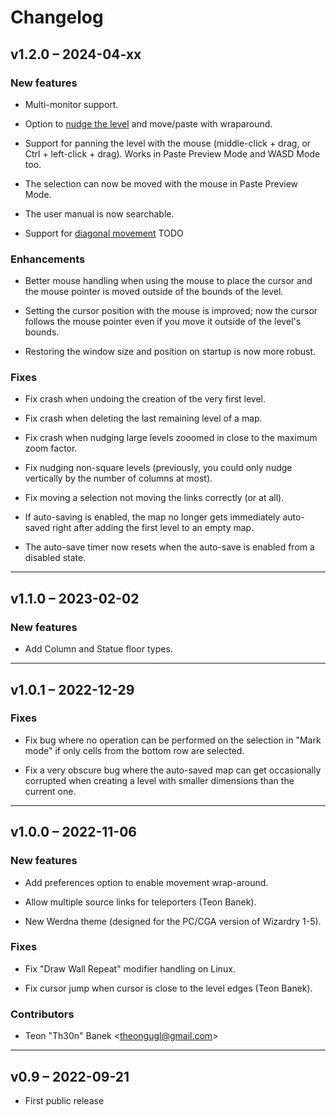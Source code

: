 # Changelog

## v1.2.0 – 2024-04-xx

### New features

- Multi-monitor support.

- Option to [nudge the level](https://gridmonger.johnnovak.net/manual/advanced-editing.html#nudge-level) and move/paste with wraparound.

- Support for panning the level with the mouse (middle-click + drag, or
  Ctrl + left-click + drag). Works in Paste Preview Mode and WASD Mode too.

- The selection can now be moved with the mouse in Paste Preview Mode.

- The user manual is now searchable.

- Support for [diagonal movement](https://gridmonger.johnnovak.net/manual/moving-around.html#diagonal-movement) TODO

### Enhancements

- Better mouse handling when using the mouse to place the cursor and the
  mouse pointer is moved outside of the bounds of the level.

- Setting the cursor position with the mouse is improved; now the cursor
  follows the mouse pointer even if you move it outside of the level's
  bounds.

- Restoring the window size and position on startup is now more robust.

### Fixes

- Fix crash when undoing the creation of the very first level.

- Fix crash when deleting the last remaining level of a map.

- Fix crash when nudging large levels zooomed in close to the maximum zoom
  factor.

- Fix nudging non-square levels (previously, you could only nudge vertically
  by the number of columns at most).

- Fix moving a selection not moving the links correctly (or at all).

- If auto-saving is enabled, the map no longer gets immediately auto-saved
  right after adding the first level to an empty map.

- The auto-save timer now resets when the auto-save is enabled from a disabled
  state.

---

## v1.1.0 – 2023-02-02

### New features

- Add Column and Statue floor types.


---

## v1.0.1 – 2022-12-29

### Fixes

- Fix bug where no operation can be performed on the selection in "Mark mode"
  if only cells from the bottom row are selected.

- Fix a very obscure bug where the auto-saved map can get occasionally
  corrupted when creating a level with smaller dimensions than the current
  one.


---

## v1.0.0 – 2022-11-06

### New features

- Add preferences option to enable movement wrap-around.

- Allow multiple source links for teleporters (Teon Banek).

- New Werdna theme (designed for the PC/CGA version of Wizardry 1-5).

### Fixes

- Fix "Draw Wall Repeat" modifier handling on Linux.

- Fix cursor jump when cursor is close to the level edges (Teon Banek).

### Contributors

- Teon "Th30n" Banek <<theongugl@gmail.com>>


---

## v0.9 – 2022-09-21

- First public release

